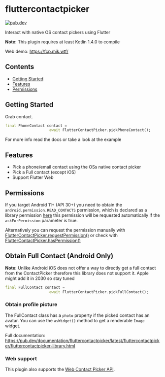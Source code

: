 # fluttercontactpicker
[![pub.dev](https://img.shields.io/badge/pub-4.3.1-green.svg)](https://pub.dev/packages/fluttercontactpicker#-readme-tab-)

Interact with native OS contact pickers using Flutter

**Note:** This plugin requires at least Kotlin 1.4.0 to compile

Web demo: https://fcp.mik.wtf/

## Contents
- [Getting Started](#getting-started)
- [Features](#features)
- [Permissions](#permissions)


## Getting Started
Grab contact.
```dart
final PhoneContact contact =
                    await FlutterContactPicker.pickPhoneContact();
```

For more info read the docs or take a look at the example

## Features
- Pick a phone/email contact using the OSs native contact picker
- Pick a Full contact (except iOS)
- Support Flutter Web

## Permissions
If you target Android 11+ (API 30+) you need to obtain the `android.permission.READ_CONTACTS` permission, which is declared as a library permission [here](https://github.com/DRSchlaubi/contact_picker/blob/master/android/src/main/AndroidManifest.xml#L3) this permission will be requested automatically if the `askForPermission` parameter is true.

Alternatively you can request the permission manually with [FlutterContactPicker.requestPermission()](https://pub.dev/documentation/fluttercontactpicker/latest/fluttercontactpicker/FlutterContactPicker/requestPermission.html) or check with [FlutterContactPicker.hasPermission()](https://pub.dev/documentation/fluttercontactpicker/latest/fluttercontactpicker/FlutterContactPicker/hasPermission.html)

## Obtain Full Contact (Android Only)
**Note:** Unlike Android iOS does not offer a way to directly get a full contact from the ContactPicker therefore this library does not support it. Apple might add it in 2030 so stay tuned

```dart
final FullContact contact =
                    await FlutterContactPicker.pickFullContact();
```

### Obtain profile picture
The FullContact class has a `photo` property if the picked contact has an avatar. You can use the `asWidget()` method to get a renderable `Image` widget.


Full documentation: https://pub.dev/documentation/fluttercontactpicker/latest/fluttercontactpicker/fluttercontactpicker-library.html

### Web support
This plugin also supports the [Web Contact Picker API](https://web.dev/contact-picker/).